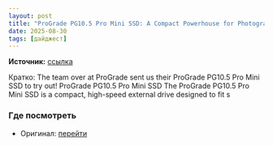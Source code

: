 ```yaml
---
layout: post
title: "ProGrade PG10.5 Pro Mini SSD: A Compact Powerhouse for Photographers!"
date: 2025-08-30
tags: [дайджест]
---
```


**Источник:** [ссылка](https://digital-photography-school.com/prograde-pg10-5-pro-mini-ssd-a-compact-powerhouse-for-photographers/)

Кратко: The team over at ProGrade sent us their ProGrade PG10.5 Pro Mini SSD to try out! ProGrade PG10.5 Pro Mini SSD The ProGrade PG10.5 Pro Mini SSD is a compact, high-speed external drive designed to fit s

### Где посмотреть
- Оригинал: [перейти]({link})
